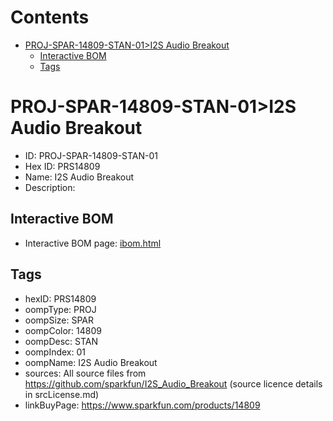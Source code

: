 



Contents
========

* [PROJ-SPAR-14809-STAN-01>I2S Audio Breakout](#proj-spar-14809-stan-01i2s-audio-breakout)
	* [Interactive BOM](#interactive-bom)
	* [Tags](#tags)

# PROJ-SPAR-14809-STAN-01>I2S Audio Breakout

- ID: PROJ-SPAR-14809-STAN-01
- Hex ID: PRS14809
- Name: I2S Audio Breakout
- Description: 

## Interactive BOM

- Interactive BOM page: [ibom.html](kicad/bom/ibom.html)

## Tags

- hexID: PRS14809
- oompType: PROJ
- oompSize: SPAR
- oompColor: 14809
- oompDesc: STAN
- oompIndex: 01
- oompName: I2S Audio Breakout
- sources: All source files from https://github.com/sparkfun/I2S_Audio_Breakout (source licence details in srcLicense.md)
- linkBuyPage: https://www.sparkfun.com/products/14809
